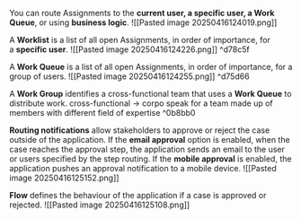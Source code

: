 You can route Assignments to the **current user, a specific user, a Work Queue**, or using **business logic**.
	![[Pasted image 20250416124019.png]]

A **Worklist** is a list of all open Assignments, in order of importance, for a **specific user**.
	![[Pasted image 20250416124226.png]] ^d78c5f

A **Work Queue** is a list of all open Assignments, in order of importance, for a group of users.
	![[Pasted image 20250416124255.png]] ^d75d66

A **Work Group** identifies a cross-functional team that uses a **Work Queue** to distribute work.
	cross-functional -> corpo speak for a team made up of members with different field of expertise ^0b8bb0

**Routing notifications** allow stakeholders to approve or reject the case outside of the application.
	If the **email approval** option is enabled, when the case reaches the approval step, the application sends an email to the user or users specified by the step routing.
	If the **mobile approval** is enabled, the application pushes an approval notification to a mobile device.
	![[Pasted image 20250416125152.png]]

**Flow** defines the behaviour of the application if a case is approved or rejected.
	![[Pasted image 20250416125108.png]]


